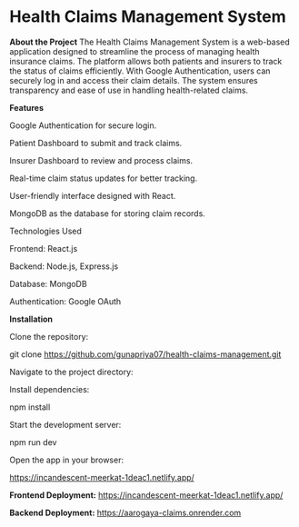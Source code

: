 # Health Claims Management System

**About the Project**
The Health Claims Management System is a web-based application designed to streamline the process of managing health insurance claims.
The platform allows both patients and insurers to track the status of claims efficiently. With Google Authentication,
 users can securely log in and access their claim details. The system ensures transparency and ease of use in handling health-related claims.

**Features**

Google Authentication for secure login.

Patient Dashboard to submit and track claims.

Insurer Dashboard to review and process claims.

Real-time claim status updates for better tracking.

User-friendly interface designed with React.

MongoDB as the database for storing claim records.

Technologies Used

Frontend: React.js

Backend: Node.js, Express.js

Database: MongoDB

Authentication: Google OAuth

**Installation**

Clone the repository:

git clone https://github.com/gunapriya07/health-claims-management.git

Navigate to the project directory:



Install dependencies:

npm install

Start the development server:

npm run dev

Open the app in your browser:

https://incandescent-meerkat-1deac1.netlify.app/


**Frontend Deployment:** https://incandescent-meerkat-1deac1.netlify.app/

**Backend Deployment:** https://aarogaya-claims.onrender.com






